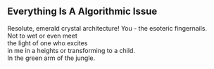 Everything Is A Algorithmic Issue
---------------------------------
Resolute, emerald crystal architecture! You - the esoteric fingernails.  
Not to wet or even meet  
the light of one who excites  
in me in a heights or transforming to a child.  
In the green arm of the jungle.  
